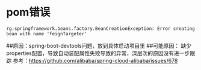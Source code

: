 # pom错误


    rg.springframework.beans.factory.BeanCreationException: Error creating bean with name 'feignTargeter'
##原因：spring-boot-devtools问题，放到具体启动项目里
##可能原因：
     缺少properties配置，导致自动装配属性失败导致的异常，深层次的原因没有进一步跟踪
参考：https://github.com/alibaba/spring-cloud-alibaba/issues/678



    
    